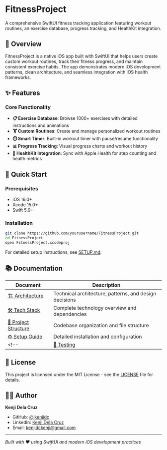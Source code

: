 # FitnessProject

A comprehensive SwiftUI fitness tracking application featuring workout routines, an exercise database, progress tracking, and HealthKit integration.

## 🎯 Overview

FitnessProject is a native iOS app built with SwiftUI that helps users create custom workout routines, track their fitness progress, and maintain consistent exercise habits. The app demonstrates modern iOS development patterns, clean architecture, and seamless integration with iOS health frameworks.

## ✨ Features

### Core Functionality
- **📋 Exercise Database**: Browse 1000+ exercises with detailed instructions and animations
- **🏋️ Custom Routines**: Create and manage personalized workout routines
- **⏱️ Smart Timer**: Built-in workout timer with pause/resume functionality
- **📊 Progress Tracking**: Visual progress charts and workout history
- **💪 HealthKit Integration**: Sync with Apple Health for step counting and health metrics
<!-- 
## 📱 Screenshots

*[Add 3-4 key screenshots showing main features]*

| Exercise Database | Workout Timer | Progress Tracking |
|-------------------|---------------|-------------------|
| ![Exercise DB](screenshots/exercises.png) | ![Timer](screenshots/timer.png) | ![Progress](screenshots/progress.png) | -->

## 🚀 Quick Start

### Prerequisites
- iOS 16.0+
- Xcode 15.0+
- Swift 5.9+

### Installation
```bash
git clone https://github.com/yourusername/FitnessProject.git
cd FitnessProject
open FitnessProject.xcodeproj
```

For detailed setup instructions, see [SETUP.md](docs/SETUP.md).

## 📚 Documentation

| Document | Description |
|----------|-------------|
| [🏗️ Architecture](docs/ARCHITECTURE.md) | Technical architecture, patterns, and design decisions |
| [🛠️ Tech Stack](docs/TECH_STACK.md) | Complete technology overview and dependencies |
| [📁 Project Structure](docs/PROJECT_STRUCTURE.md) | Codebase organization and file structure |
| [⚙️ Setup Guide](docs/SETUP.md) | Detailed installation and configuration |
<!-- | [🧪 Testing](docs/TESTING.md) | Testing strategy and running tests || -->

<!-- For more examples, see [docs/CODE_EXAMPLES.md](docs/CODE_EXAMPLES.md). -->

## 📄 License

This project is licensed under the MIT License - see the [LICENSE](LICENSE) file for details.

## 👨‍💻 Author

**Kenji Dela Cruz**
- GitHub: [@jkenjidc](https://github.com/jkenjidc)
- LinkedIn: [Kenji Dela Cruz](https://www.linkedin.com/in/jkdc06)
- Email: kenjidckenji@gmail.com

---

*Built with ❤️ using SwiftUI and modern iOS development practices*
